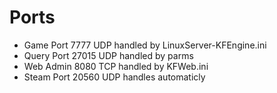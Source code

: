 # Ports
* Game Port	7777	UDP     handled by LinuxServer-KFEngine.ini
* Query Port	27015	UDP	handled by parms
* Web Admin	8080	TCP	handled by KFWeb.ini
* Steam Port	20560	UDP     handles automaticly
